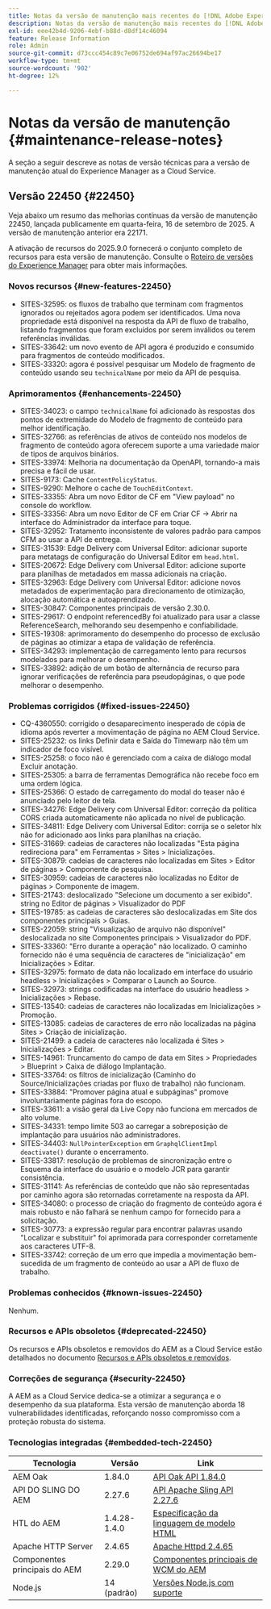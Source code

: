 ```yaml
---
title: Notas da versão de manutenção mais recentes do [!DNL Adobe Experience Manager] as a Cloud Service.
description: Notas da versão de manutenção mais recentes do [!DNL Adobe Experience Manager] as a Cloud Service.
exl-id: eee42b4d-9206-4ebf-b88d-d8df14c46094
feature: Release Information
role: Admin
source-git-commit: d73ccc454c89c7e06752de694af97ac26694be17
workflow-type: tm+mt
source-wordcount: '902'
ht-degree: 12%

---
```



# Notas da versão de manutenção {#maintenance-release-notes}

A seção a seguir descreve as notas de versão técnicas para a versão de manutenção atual do Experience Manager as a Cloud Service.

## Versão 22450 {#22450}

Veja abaixo um resumo das melhorias contínuas da versão de manutenção 22450, lançada publicamente em quarta-feira, 16 de setembro de 2025. A versão de manutenção anterior era 22171.

A ativação de recursos do 2025.9.0 fornecerá o conjunto completo de recursos para esta versão de manutenção. Consulte o [Roteiro de versões do Experience Manager](https://experienceleague.adobe.com/pt-br/docs/experience-manager-release-information/aem-release-updates/update-releases-roadmap) para obter mais informações.

### Novos recursos {#new-features-22450}

* SITES-32595: os fluxos de trabalho que terminam com fragmentos ignorados ou rejeitados agora podem ser identificados. Uma nova propriedade está disponível na resposta da API de fluxo de trabalho, listando fragmentos que foram excluídos por serem inválidos ou terem referências inválidas.
* SITES-33642: um novo evento de API agora é produzido e consumido para fragmentos de conteúdo modificados.
* SITES-33320: agora é possível pesquisar um Modelo de fragmento de conteúdo usando seu `technicalName` por meio da API de pesquisa.

### Aprimoramentos {#enhancements-22450}

* SITES-34023: o campo `technicalName` foi adicionado às respostas dos pontos de extremidade do Modelo de fragmento de conteúdo para melhor identificação.
* SITES-32766: as referências de ativos de conteúdo nos modelos de fragmento de conteúdo agora oferecem suporte a uma variedade maior de tipos de arquivos binários.
* SITES-33974: Melhoria na documentação da OpenAPI, tornando-a mais precisa e fácil de usar.
* SITES-9173: Cache `ContentPolicyStatus`.
* SITES-9290: Melhore o cache de `TouchEditContext`.
* SITES-33355: Abra um novo Editor de CF em &quot;View payload&quot; no console do workflow.
* SITES-33356: Abra um novo Editor de CF em Criar CF → Abrir na interface do Administrador da interface para toque.
* SITES-32952: Tratamento inconsistente de valores padrão para campos CFM ao usar a API de entrega.
* SITES-31539: Edge Delivery com Universal Editor: adicionar suporte para metatags de configuração do Universal Editor em `head.html`.
* SITES-20672: Edge Delivery com Universal Editor: adicione suporte para planilhas de metadados em massa adicionais na criação.
* SITES-32963: Edge Delivery com Universal Editor: adicione novos metadados de experimentação para direcionamento de otimização, alocação automática e autoaprendizado.
* SITES-30847: Componentes principais de versão 2.30.0.
* SITES-29617: O endpoint referencedBy foi atualizado para usar a classe ReferenceSearch, melhorando seu desempenho e confiabilidade.
* SITES-19308: aprimoramento do desempenho do processo de exclusão de páginas ao otimizar a etapa de validação de referência.
* SITES-34293: implementação de carregamento lento para recursos modelados para melhorar o desempenho.
* SITES-33892: adição de um botão de alternância de recurso para ignorar verificações de referência para pseudopáginas, o que pode melhorar o desempenho.

### Problemas corrigidos {#fixed-issues-22450}

* CQ-4360550: corrigido o desaparecimento inesperado de cópia de idioma após reverter a movimentação de página no AEM Cloud Service.
* SITES-25232: os links Definir data e Saída do Timewarp não têm um indicador de foco visível.
* SITES-25258: o foco não é gerenciado com a caixa de diálogo modal Excluir anotação.
* SITES-25305: a barra de ferramentas Demográfica não recebe foco em uma ordem lógica.
* SITES-25366: O estado de carregamento do modal do teaser não é anunciado pelo leitor de tela.
* SITES-34276: Edge Delivery com Universal Editor: correção da política CORS criada automaticamente não aplicada no nível de publicação.
* SITES-34811: Edge Delivery com Universal Editor: corrija se o seletor hlx não for adicionado aos links para planilhas na criação.
* SITES-31669: cadeias de caracteres não localizadas &quot;Esta página redireciona para&quot; em Ferramentas > Sites > Inicializações.
* SITES-30879: cadeias de caracteres não localizadas em Sites > Editor de páginas > Componente de pesquisa.
* SITES-30959: cadeias de caracteres não localizadas no Editor de páginas > Componente de imagem.
* SITES-21743: deslocalizado &quot;Selecione um documento a ser exibido&quot;. string no Editor de páginas > Visualizador do PDF
* SITES-19785: as cadeias de caracteres são deslocalizadas em Site dos componentes principais > Guias.
* SITES-22059: string &quot;Visualização de arquivo não disponível&quot; deslocalizada no site Componentes principais > Visualizador do PDF.
* SITES-33360: &quot;Erro durante a operação&quot; não localizado. O caminho fornecido não é uma sequência de caracteres de &quot;inicialização&quot; em Inicializações > Editar.
* SITES-32975: formato de data não localizado em interface do usuário headless > Inicializações > Comparar o Launch ao Source.
* SITES-32973: strings codificadas na interface do usuário headless > Inicializações > Rebase.
* SITES-13540: cadeias de caracteres não localizadas em Inicializações > Promoção.
* SITES-13085: cadeias de caracteres de erro não localizadas na página Sites > Criação de inicialização.
* SITES-21499: a cadeia de caracteres não localizada é Sites > Inicializações > Editar.
* SITES-14961: Truncamento do campo de data em Sites > Propriedades > Blueprint > Caixa de diálogo Implantação.
* SITES-33764: os filtros de inicialização (Caminho do Source/Inicializações criadas por fluxo de trabalho) não funcionam.
* SITES-33884: &quot;Promover página atual e subpáginas&quot; promove involuntariamente páginas fora do escopo.
* SITES-33611: a visão geral da Live Copy não funciona em mercados de alto volume.
* SITES-34331: tempo limite 503 ao carregar a sobreposição de implantação para usuários não administradores.
* SITES-34403: `NullPointerException` em `GraphqlClientImpl deactivate()` durante o encerramento.
* SITES-33817: resolução de problemas de sincronização entre o Esquema da interface do usuário e o modelo JCR para garantir consistência.
* SITES-31141: As referências de conteúdo que não são representadas por caminho agora são retornadas corretamente na resposta da API.
* SITES-34080: o processo de criação do fragmento de conteúdo agora é mais robusto e não falhará se nenhum campo for fornecido para a solicitação.
* SITES-30773: a expressão regular para encontrar palavras usando &quot;Localizar e substituir&quot; foi aprimorada para corresponder corretamente aos caracteres UTF-8.
* SITES-33742: correção de um erro que impedia a movimentação bem-sucedida de um fragmento de conteúdo ao usar a API de fluxo de trabalho.

### Problemas conhecidos {#known-issues-22450}

Nenhum.

### Recursos e APIs obsoletos {#deprecated-22450}

Os recursos e APIs obsoletos e removidos do AEM as a Cloud Service estão detalhados no documento [Recursos e APIs obsoletos e removidos](/help/release-notes/deprecated-removed-features.md).

### Correções de segurança {#security-22450}

A AEM as a Cloud Service dedica-se a otimizar a segurança e o desempenho da sua plataforma. Esta versão de manutenção aborda 18 vulnerabilidades identificadas, reforçando nosso compromisso com a proteção robusta do sistema.

### Tecnologias integradas {#embedded-tech-22450}

| Tecnologia | Versão | Link |
|---|---|---|
| AEM Oak | 1.84.0 | [API Oak API 1.84.0](https://www.javadoc.io/doc/org.apache.jackrabbit/oak-api/1.84/index.html) |
| API DO SLING DO AEM | 2.27.6 | [API Apache Sling API 2.27.6](https://www.javadoc.io/doc/org.apache.sling/org.apache.sling.api/latest/index.html) |
| HTL do AEM | 1.4.28-1.4.0 | [Especificação da linguagem de modelo HTML](https://github.com/adobe/htl-spec) |
| Apache HTTP Server | 2.4.65 | [Apache Httpd 2.4.65](https://apache.googlesource.com/httpd/+/refs/tags/2.4.65/CHANGES) |
| Componentes principais do AEM | 2.29.0 | [Componentes principais de WCM do AEM](https://github.com/adobe/aem-core-wcm-components) |
| Node.js | 14 (padrão) | [Versões Node.js com suporte](https://experienceleague.adobe.com/pt-br/docs/experience-manager-cloud-service/content/implementing/developing/developing-with-front-end-pipelines#node-versions) |
